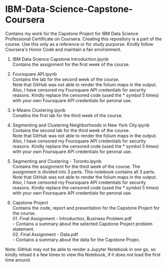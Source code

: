 # IBM-Data-Science-Capstone-Coursera
Contains my work for the Capstone Project for IBM Data Science Professional Certificate on Coursera. Creating this repository is a part of the course. Use this only as a reference or for study purporse. Kindly follow Coursera's Honor Code and maintain a fair environment. 

1. IBM Data Science Capstone Introduction.ipynb 
<br>Contains the assignment for the first week of the course.

2. Foursquare API.ipynb
<br>Contains the lab for the second week of the course.
<br>Note that GitHub was not able to render the folium maps in the output. Also, I have censored my Foursquare API credentials for security reasons. Kindly replace the censored code (used the * symbol 5 times) with your own Foursquare API credentials for peronal use.    

3. k-Means Clustering.ipynb
<br>Conatins the first lab for the third week of the course.

4. Segmenting and Clustering Neighborhoods in New York City.ipynb
<br>Contains the second lab for the third week of the course.
<br>Note that GitHub was not able to render the folium maps in the output. Also, I have censored my Foursquare API credentials for security reasons. Kindly replace the censored code (used the * symbol 5 times) with your own Foursquare API credentials for peronal use.    

5. Segmenting and Clustering - Toronto.ipynb
<br>Contains the assignment for the third week of the course. The assignment is divided into 3 parts. This notebook contains all 3 parts.
<br>Note that GitHub was not able to render the folium maps in the output. Also, I have censored my Foursquare API credentials for security reasons. Kindly replace the censored code (used the * symbol 5 times) with your own Foursquare API credentials for peronal use.    

6. Capstone Project
<br>Contains the code, report and presentation for the Capstone Project for the course.
<br>01. Final Assignment - Introduction, Business Problem.pdf
<br> - Contains a summary about the selected Capstone Project problem statement.
<br>02. Final Assignment - Data.pdf
<br> - Contains a summary about the data for the Capstone Projec.

Note: GitHub may not be able to render a Jupyter Notebook in one go, so kindly reload it a few times to view the Notebook, if it does not load the first time around.
